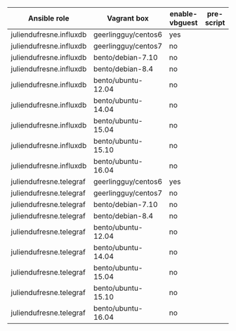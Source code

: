 | Ansible role            | Vagrant box         | enable-vbguest | pre-script |
| ----------------------- | ------------------- | -------------- | ---------- |
| juliendufresne.influxdb | geerlingguy/centos6 | yes            |            |
| juliendufresne.influxdb | geerlingguy/centos7 | no             |            |
| juliendufresne.influxdb | bento/debian-7.10   | no             |            |
| juliendufresne.influxdb | bento/debian-8.4    | no             |            |
| juliendufresne.influxdb | bento/ubuntu-12.04  | no             |            |
| juliendufresne.influxdb | bento/ubuntu-14.04  | no             |            |
| juliendufresne.influxdb | bento/ubuntu-15.04  | no             |            |
| juliendufresne.influxdb | bento/ubuntu-15.10  | no             |            |
| juliendufresne.influxdb | bento/ubuntu-16.04  | no             |            |
| juliendufresne.telegraf | geerlingguy/centos6 | yes            |            |
| juliendufresne.telegraf | geerlingguy/centos7 | no             |            |
| juliendufresne.telegraf | bento/debian-7.10   | no             |            |
| juliendufresne.telegraf | bento/debian-8.4    | no             |            |
| juliendufresne.telegraf | bento/ubuntu-12.04  | no             |            |
| juliendufresne.telegraf | bento/ubuntu-14.04  | no             |            |
| juliendufresne.telegraf | bento/ubuntu-15.04  | no             |            |
| juliendufresne.telegraf | bento/ubuntu-15.10  | no             |            |
| juliendufresne.telegraf | bento/ubuntu-16.04  | no             |            |
